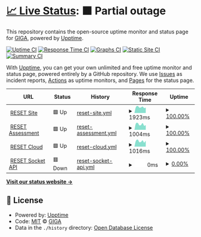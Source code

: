# [📈 Live Status](https://rdd-giga.github.io/reset-status-page): <!--live status--> **🟧 Partial outage**

This repository contains the open-source uptime monitor and status page for [GIGA](http://giga.build/), powered by [Upptime](https://github.com/upptime/upptime).

[![Uptime CI](https://github.com/rdd-giga/reset-status-page/workflows/Uptime%20CI/badge.svg)](https://github.com/rdd-giga/reset-status-page/actions?query=workflow%3A%22Uptime+CI%22)
[![Response Time CI](https://github.com/rdd-giga/reset-status-page/workflows/Response%20Time%20CI/badge.svg)](https://github.com/rdd-giga/reset-status-page/actions?query=workflow%3A%22Response+Time+CI%22)
[![Graphs CI](https://github.com/rdd-giga/reset-status-page/workflows/Graphs%20CI/badge.svg)](https://github.com/rdd-giga/reset-status-page/actions?query=workflow%3A%22Graphs+CI%22)
[![Static Site CI](https://github.com/rdd-giga/reset-status-page/workflows/Static%20Site%20CI/badge.svg)](https://github.com/rdd-giga/reset-status-page/actions?query=workflow%3A%22Static+Site+CI%22)
[![Summary CI](https://github.com/rdd-giga/reset-status-page/workflows/Summary%20CI/badge.svg)](https://github.com/rdd-giga/reset-status-page/actions?query=workflow%3A%22Summary+CI%22)

With [Upptime](https://upptime.js.org), you can get your own unlimited and free uptime monitor and status page, powered entirely by a GitHub repository. We use [Issues](https://github.com/rdd-giga/reset-status-page/issues) as incident reports, [Actions](https://github.com/rdd-giga/reset-status-page/actions) as uptime monitors, and [Pages](https://rdd-giga.github.io/reset-status-page) for the status page.

<!--start: status pages-->
<!-- This summary is generated by Upptime (https://github.com/upptime/upptime) -->
<!-- Do not edit this manually, your changes will be overwritten -->
<!-- prettier-ignore -->
| URL | Status | History | Response Time | Uptime |
| --- | ------ | ------- | ------------- | ------ |
| <img alt="" src="https://icons.duckduckgo.com/ip3/reset.build.ico" height="13"> [RESET Site](https://reset.build) | 🟩 Up | [reset-site.yml](https://github.com/rdd-giga/reset-status-page/commits/HEAD/history/reset-site.yml) | <details><summary><img alt="Response time graph" src="./graphs/reset-site/response-time-week.png" height="20"> 1923ms</summary><br><a href="https://status.reset.build/history/reset-site"><img alt="Response time 2054" src="https://img.shields.io/endpoint?url=https%3A%2F%2Fraw.githubusercontent.com%2Frdd-giga%2Freset-status-page%2FHEAD%2Fapi%2Freset-site%2Fresponse-time.json"></a><br><a href="https://status.reset.build/history/reset-site"><img alt="24-hour response time 1764" src="https://img.shields.io/endpoint?url=https%3A%2F%2Fraw.githubusercontent.com%2Frdd-giga%2Freset-status-page%2FHEAD%2Fapi%2Freset-site%2Fresponse-time-day.json"></a><br><a href="https://status.reset.build/history/reset-site"><img alt="7-day response time 1923" src="https://img.shields.io/endpoint?url=https%3A%2F%2Fraw.githubusercontent.com%2Frdd-giga%2Freset-status-page%2FHEAD%2Fapi%2Freset-site%2Fresponse-time-week.json"></a><br><a href="https://status.reset.build/history/reset-site"><img alt="30-day response time 1860" src="https://img.shields.io/endpoint?url=https%3A%2F%2Fraw.githubusercontent.com%2Frdd-giga%2Freset-status-page%2FHEAD%2Fapi%2Freset-site%2Fresponse-time-month.json"></a><br><a href="https://status.reset.build/history/reset-site"><img alt="1-year response time 2098" src="https://img.shields.io/endpoint?url=https%3A%2F%2Fraw.githubusercontent.com%2Frdd-giga%2Freset-status-page%2FHEAD%2Fapi%2Freset-site%2Fresponse-time-year.json"></a></details> | <details><summary><a href="https://status.reset.build/history/reset-site">100.00%</a></summary><a href="https://status.reset.build/history/reset-site"><img alt="All-time uptime 99.99%" src="https://img.shields.io/endpoint?url=https%3A%2F%2Fraw.githubusercontent.com%2Frdd-giga%2Freset-status-page%2FHEAD%2Fapi%2Freset-site%2Fuptime.json"></a><br><a href="https://status.reset.build/history/reset-site"><img alt="24-hour uptime 100.00%" src="https://img.shields.io/endpoint?url=https%3A%2F%2Fraw.githubusercontent.com%2Frdd-giga%2Freset-status-page%2FHEAD%2Fapi%2Freset-site%2Fuptime-day.json"></a><br><a href="https://status.reset.build/history/reset-site"><img alt="7-day uptime 100.00%" src="https://img.shields.io/endpoint?url=https%3A%2F%2Fraw.githubusercontent.com%2Frdd-giga%2Freset-status-page%2FHEAD%2Fapi%2Freset-site%2Fuptime-week.json"></a><br><a href="https://status.reset.build/history/reset-site"><img alt="30-day uptime 100.00%" src="https://img.shields.io/endpoint?url=https%3A%2F%2Fraw.githubusercontent.com%2Frdd-giga%2Freset-status-page%2FHEAD%2Fapi%2Freset-site%2Fuptime-month.json"></a><br><a href="https://status.reset.build/history/reset-site"><img alt="1-year uptime 99.99%" src="https://img.shields.io/endpoint?url=https%3A%2F%2Fraw.githubusercontent.com%2Frdd-giga%2Freset-status-page%2FHEAD%2Fapi%2Freset-site%2Fuptime-year.json"></a></details>
| <img alt="" src="https://icons.duckduckgo.com/ip3/assessment.reset.build.ico" height="13"> [RESET Assessment](https://assessment.reset.build) | 🟩 Up | [reset-assessment.yml](https://github.com/rdd-giga/reset-status-page/commits/HEAD/history/reset-assessment.yml) | <details><summary><img alt="Response time graph" src="./graphs/reset-assessment/response-time-week.png" height="20"> 1004ms</summary><br><a href="https://status.reset.build/history/reset-assessment"><img alt="Response time 1024" src="https://img.shields.io/endpoint?url=https%3A%2F%2Fraw.githubusercontent.com%2Frdd-giga%2Freset-status-page%2FHEAD%2Fapi%2Freset-assessment%2Fresponse-time.json"></a><br><a href="https://status.reset.build/history/reset-assessment"><img alt="24-hour response time 855" src="https://img.shields.io/endpoint?url=https%3A%2F%2Fraw.githubusercontent.com%2Frdd-giga%2Freset-status-page%2FHEAD%2Fapi%2Freset-assessment%2Fresponse-time-day.json"></a><br><a href="https://status.reset.build/history/reset-assessment"><img alt="7-day response time 1004" src="https://img.shields.io/endpoint?url=https%3A%2F%2Fraw.githubusercontent.com%2Frdd-giga%2Freset-status-page%2FHEAD%2Fapi%2Freset-assessment%2Fresponse-time-week.json"></a><br><a href="https://status.reset.build/history/reset-assessment"><img alt="30-day response time 976" src="https://img.shields.io/endpoint?url=https%3A%2F%2Fraw.githubusercontent.com%2Frdd-giga%2Freset-status-page%2FHEAD%2Fapi%2Freset-assessment%2Fresponse-time-month.json"></a><br><a href="https://status.reset.build/history/reset-assessment"><img alt="1-year response time 1017" src="https://img.shields.io/endpoint?url=https%3A%2F%2Fraw.githubusercontent.com%2Frdd-giga%2Freset-status-page%2FHEAD%2Fapi%2Freset-assessment%2Fresponse-time-year.json"></a></details> | <details><summary><a href="https://status.reset.build/history/reset-assessment">100.00%</a></summary><a href="https://status.reset.build/history/reset-assessment"><img alt="All-time uptime 99.98%" src="https://img.shields.io/endpoint?url=https%3A%2F%2Fraw.githubusercontent.com%2Frdd-giga%2Freset-status-page%2FHEAD%2Fapi%2Freset-assessment%2Fuptime.json"></a><br><a href="https://status.reset.build/history/reset-assessment"><img alt="24-hour uptime 100.00%" src="https://img.shields.io/endpoint?url=https%3A%2F%2Fraw.githubusercontent.com%2Frdd-giga%2Freset-status-page%2FHEAD%2Fapi%2Freset-assessment%2Fuptime-day.json"></a><br><a href="https://status.reset.build/history/reset-assessment"><img alt="7-day uptime 100.00%" src="https://img.shields.io/endpoint?url=https%3A%2F%2Fraw.githubusercontent.com%2Frdd-giga%2Freset-status-page%2FHEAD%2Fapi%2Freset-assessment%2Fuptime-week.json"></a><br><a href="https://status.reset.build/history/reset-assessment"><img alt="30-day uptime 100.00%" src="https://img.shields.io/endpoint?url=https%3A%2F%2Fraw.githubusercontent.com%2Frdd-giga%2Freset-status-page%2FHEAD%2Fapi%2Freset-assessment%2Fuptime-month.json"></a><br><a href="https://status.reset.build/history/reset-assessment"><img alt="1-year uptime 100.00%" src="https://img.shields.io/endpoint?url=https%3A%2F%2Fraw.githubusercontent.com%2Frdd-giga%2Freset-status-page%2FHEAD%2Fapi%2Freset-assessment%2Fuptime-year.json"></a></details>
| <img alt="" src="https://icons.duckduckgo.com/ip3/cloud.reset.build.ico" height="13"> [RESET Cloud](https://cloud.reset.build) | 🟩 Up | [reset-cloud.yml](https://github.com/rdd-giga/reset-status-page/commits/HEAD/history/reset-cloud.yml) | <details><summary><img alt="Response time graph" src="./graphs/reset-cloud/response-time-week.png" height="20"> 1016ms</summary><br><a href="https://status.reset.build/history/reset-cloud"><img alt="Response time 1000" src="https://img.shields.io/endpoint?url=https%3A%2F%2Fraw.githubusercontent.com%2Frdd-giga%2Freset-status-page%2FHEAD%2Fapi%2Freset-cloud%2Fresponse-time.json"></a><br><a href="https://status.reset.build/history/reset-cloud"><img alt="24-hour response time 1083" src="https://img.shields.io/endpoint?url=https%3A%2F%2Fraw.githubusercontent.com%2Frdd-giga%2Freset-status-page%2FHEAD%2Fapi%2Freset-cloud%2Fresponse-time-day.json"></a><br><a href="https://status.reset.build/history/reset-cloud"><img alt="7-day response time 1016" src="https://img.shields.io/endpoint?url=https%3A%2F%2Fraw.githubusercontent.com%2Frdd-giga%2Freset-status-page%2FHEAD%2Fapi%2Freset-cloud%2Fresponse-time-week.json"></a><br><a href="https://status.reset.build/history/reset-cloud"><img alt="30-day response time 996" src="https://img.shields.io/endpoint?url=https%3A%2F%2Fraw.githubusercontent.com%2Frdd-giga%2Freset-status-page%2FHEAD%2Fapi%2Freset-cloud%2Fresponse-time-month.json"></a><br><a href="https://status.reset.build/history/reset-cloud"><img alt="1-year response time 1003" src="https://img.shields.io/endpoint?url=https%3A%2F%2Fraw.githubusercontent.com%2Frdd-giga%2Freset-status-page%2FHEAD%2Fapi%2Freset-cloud%2Fresponse-time-year.json"></a></details> | <details><summary><a href="https://status.reset.build/history/reset-cloud">100.00%</a></summary><a href="https://status.reset.build/history/reset-cloud"><img alt="All-time uptime 99.98%" src="https://img.shields.io/endpoint?url=https%3A%2F%2Fraw.githubusercontent.com%2Frdd-giga%2Freset-status-page%2FHEAD%2Fapi%2Freset-cloud%2Fuptime.json"></a><br><a href="https://status.reset.build/history/reset-cloud"><img alt="24-hour uptime 100.00%" src="https://img.shields.io/endpoint?url=https%3A%2F%2Fraw.githubusercontent.com%2Frdd-giga%2Freset-status-page%2FHEAD%2Fapi%2Freset-cloud%2Fuptime-day.json"></a><br><a href="https://status.reset.build/history/reset-cloud"><img alt="7-day uptime 100.00%" src="https://img.shields.io/endpoint?url=https%3A%2F%2Fraw.githubusercontent.com%2Frdd-giga%2Freset-status-page%2FHEAD%2Fapi%2Freset-cloud%2Fuptime-week.json"></a><br><a href="https://status.reset.build/history/reset-cloud"><img alt="30-day uptime 100.00%" src="https://img.shields.io/endpoint?url=https%3A%2F%2Fraw.githubusercontent.com%2Frdd-giga%2Freset-status-page%2FHEAD%2Fapi%2Freset-cloud%2Fuptime-month.json"></a><br><a href="https://status.reset.build/history/reset-cloud"><img alt="1-year uptime 100.00%" src="https://img.shields.io/endpoint?url=https%3A%2F%2Fraw.githubusercontent.com%2Frdd-giga%2Freset-status-page%2FHEAD%2Fapi%2Freset-cloud%2Fuptime-year.json"></a></details>
| <img alt="" src="https://icons.duckduckgo.com/ip3/reset.build.ico" height="13"> [RESET Socket API](https://reset.build) | 🟥 Down | [reset-socket-api.yml](https://github.com/rdd-giga/reset-status-page/commits/HEAD/history/reset-socket-api.yml) | <details><summary><img alt="Response time graph" src="./graphs/reset-socket-api/response-time-week.png" height="20"> 0ms</summary><br><a href="https://status.reset.build/history/reset-socket-api"><img alt="Response time 0" src="https://img.shields.io/endpoint?url=https%3A%2F%2Fraw.githubusercontent.com%2Frdd-giga%2Freset-status-page%2FHEAD%2Fapi%2Freset-socket-api%2Fresponse-time.json"></a><br><a href="https://status.reset.build/history/reset-socket-api"><img alt="24-hour response time 0" src="https://img.shields.io/endpoint?url=https%3A%2F%2Fraw.githubusercontent.com%2Frdd-giga%2Freset-status-page%2FHEAD%2Fapi%2Freset-socket-api%2Fresponse-time-day.json"></a><br><a href="https://status.reset.build/history/reset-socket-api"><img alt="7-day response time 0" src="https://img.shields.io/endpoint?url=https%3A%2F%2Fraw.githubusercontent.com%2Frdd-giga%2Freset-status-page%2FHEAD%2Fapi%2Freset-socket-api%2Fresponse-time-week.json"></a><br><a href="https://status.reset.build/history/reset-socket-api"><img alt="30-day response time 0" src="https://img.shields.io/endpoint?url=https%3A%2F%2Fraw.githubusercontent.com%2Frdd-giga%2Freset-status-page%2FHEAD%2Fapi%2Freset-socket-api%2Fresponse-time-month.json"></a><br><a href="https://status.reset.build/history/reset-socket-api"><img alt="1-year response time 0" src="https://img.shields.io/endpoint?url=https%3A%2F%2Fraw.githubusercontent.com%2Frdd-giga%2Freset-status-page%2FHEAD%2Fapi%2Freset-socket-api%2Fresponse-time-year.json"></a></details> | <details><summary><a href="https://status.reset.build/history/reset-socket-api">0.00%</a></summary><a href="https://status.reset.build/history/reset-socket-api"><img alt="All-time uptime 14.11%" src="https://img.shields.io/endpoint?url=https%3A%2F%2Fraw.githubusercontent.com%2Frdd-giga%2Freset-status-page%2FHEAD%2Fapi%2Freset-socket-api%2Fuptime.json"></a><br><a href="https://status.reset.build/history/reset-socket-api"><img alt="24-hour uptime 0.00%" src="https://img.shields.io/endpoint?url=https%3A%2F%2Fraw.githubusercontent.com%2Frdd-giga%2Freset-status-page%2FHEAD%2Fapi%2Freset-socket-api%2Fuptime-day.json"></a><br><a href="https://status.reset.build/history/reset-socket-api"><img alt="7-day uptime 0.00%" src="https://img.shields.io/endpoint?url=https%3A%2F%2Fraw.githubusercontent.com%2Frdd-giga%2Freset-status-page%2FHEAD%2Fapi%2Freset-socket-api%2Fuptime-week.json"></a><br><a href="https://status.reset.build/history/reset-socket-api"><img alt="30-day uptime 0.00%" src="https://img.shields.io/endpoint?url=https%3A%2F%2Fraw.githubusercontent.com%2Frdd-giga%2Freset-status-page%2FHEAD%2Fapi%2Freset-socket-api%2Fuptime-month.json"></a><br><a href="https://status.reset.build/history/reset-socket-api"><img alt="1-year uptime 0.00%" src="https://img.shields.io/endpoint?url=https%3A%2F%2Fraw.githubusercontent.com%2Frdd-giga%2Freset-status-page%2FHEAD%2Fapi%2Freset-socket-api%2Fuptime-year.json"></a></details>

<!--end: status pages-->

[**Visit our status website →**](https://rdd-giga.github.io/reset-status-page)

## 📄 License

- Powered by: [Upptime](https://github.com/upptime/upptime)
- Code: [MIT](./LICENSE) © [GIGA](http://giga.build/)
- Data in the `./history` directory: [Open Database License](https://opendatacommons.org/licenses/odbl/1-0/)
